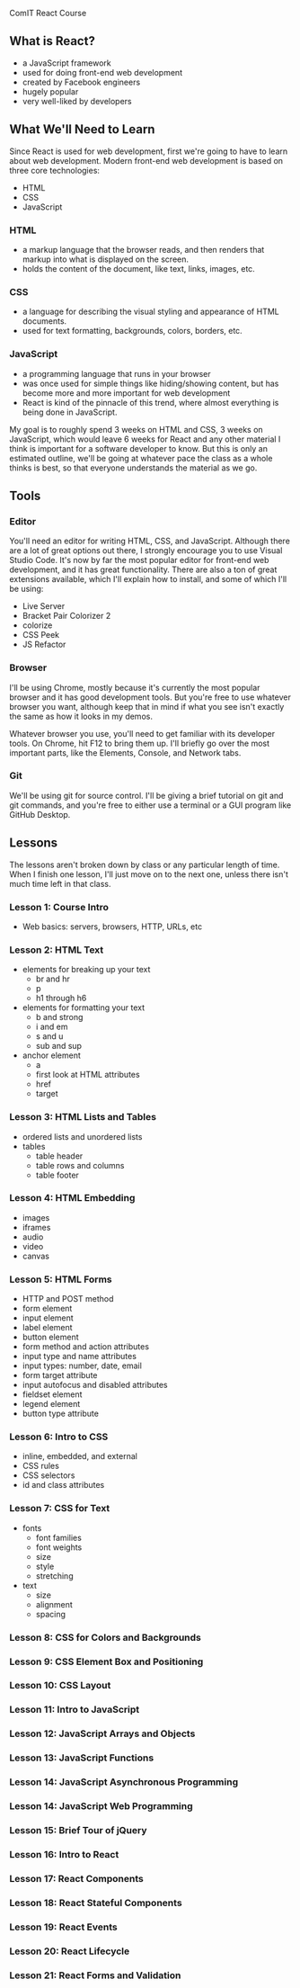 ComIT React Course

## What is React?
- a JavaScript framework
- used for doing front-end web development
- created by Facebook engineers
- hugely popular
- very well-liked by developers

## What We'll Need to Learn
Since React is used for web development, first we're going to have to learn about web development.
Modern front-end web development is based on three core technologies:
- HTML
- CSS
- JavaScript

### HTML
- a markup language that the browser reads, and then renders that markup into what is displayed on the screen.
- holds the content of the document, like text, links, images, etc. 

### CSS
- a language for describing the visual styling and appearance of HTML documents.
- used for text formatting, backgrounds, colors, borders, etc.

### JavaScript
- a programming language that runs in your browser
- was once used for simple things like hiding/showing content, but has become more and more important for web development
- React is kind of the pinnacle of this trend, where almost everything is being done in JavaScript.

My goal is to roughly spend 3 weeks on HTML and CSS, 3 weeks on JavaScript, which would leave 6 weeks for React and any other material I think is important for a software developer to know. But this is only an estimated outline, we'll be going at whatever pace the class as a whole thinks is best, so that everyone understands the material as we go.

## Tools
### Editor
You'll need an editor for writing HTML, CSS, and JavaScript. Although there are a lot of great options out there, I strongly encourage you to use Visual Studio Code. It's now by far the most popular editor for front-end web development, and it has great functionality. There are also a ton of great extensions available, which I'll explain how to install, and some of which I'll be using:
- Live Server
- Bracket Pair Colorizer 2
- colorize
- CSS Peek
- JS Refactor

### Browser
I'll be using Chrome, mostly because it's currently the most popular browser and it has good development tools. But you're free to use whatever browser you want, although keep that in mind if what you see isn't exactly the same as how it looks in my demos.

Whatever browser you use, you'll need to get familiar with its developer tools. On Chrome, hit F12 to bring them up. I'll briefly go over the most important parts, like the Elements, Console, and Network tabs. 

### Git
We'll be using git for source control. I'll be giving a brief tutorial on git and git commands, and you're free to either use a terminal or a GUI program like GitHub Desktop. 

## Lessons
The lessons aren't broken down by class or any particular length of time. When I finish one lesson, I'll just move on to the next one, unless there isn't much time left in that class.

### Lesson 1: Course Intro
- Web basics: servers, browsers, HTTP, URLs, etc

### Lesson 2: HTML Text
- elements for breaking up your text
  - br and hr
  - p
  - h1 through h6
- elements for formatting your text
  - b and strong
  - i and em
  - s and u
  - sub and sup
- anchor element
  - a
  - first look at HTML attributes
  - href
  - target

### Lesson 3: HTML Lists and Tables
- ordered lists and unordered lists
- tables
  - table header
  - table rows and columns
  - table footer

### Lesson 4: HTML Embedding
- images
- iframes
- audio
- video
- canvas

### Lesson 5: HTML Forms
- HTTP and POST method
- form element
- input element
- label element
- button element
- form method and action attributes
- input type and name attributes
- input types: number, date, email
- form target attribute
- input autofocus and disabled attributes
- fieldset element
- legend element
- button type attribute

### Lesson 6: Intro to CSS
- inline, embedded, and external
- CSS rules
- CSS selectors
- id and class attributes

### Lesson 7: CSS for Text
- fonts
  - font families
  - font weights
  - size
  - style
  - stretching
- text 
  - size
  - alignment
  - spacing

### Lesson 8: CSS for Colors and Backgrounds

### Lesson 9: CSS Element Box and Positioning

### Lesson 10: CSS Layout

### Lesson 11: Intro to JavaScript

### Lesson 12: JavaScript Arrays and Objects

### Lesson 13: JavaScript Functions

### Lesson 14: JavaScript Asynchronous Programming

### Lesson 14: JavaScript Web Programming

### Lesson 15: Brief Tour of jQuery

### Lesson 16: Intro to React

### Lesson 17: React Components

### Lesson 18: React Stateful Components

### Lesson 19: React Events

### Lesson 20: React Lifecycle

### Lesson 21: React Forms and Validation
